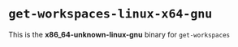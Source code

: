 # `get-workspaces-linux-x64-gnu`

This is the **x86_64-unknown-linux-gnu** binary for `get-workspaces`

